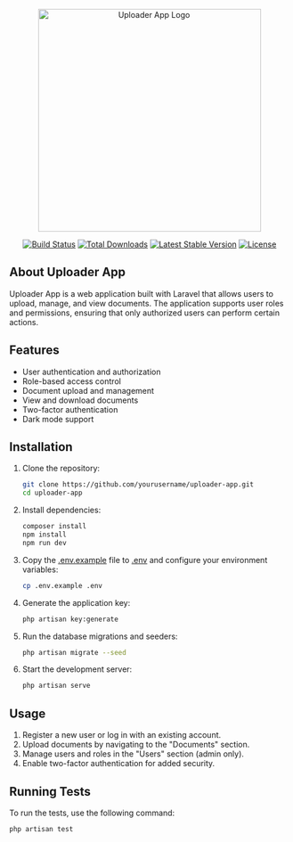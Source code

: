 <p align="center"><a href="https://example.com" target="_blank"><img src="https://example.com/logo.svg" width="400" alt="Uploader App Logo"></a></p>

<p align="center">
<a href="https://github.com/example/uploader-app/actions"><img src="https://github.com/example/uploader-app/workflows/tests/badge.svg" alt="Build Status"></a>
<a href="https://packagist.org/packages/example/uploader-app"><img src="https://img.shields.io/packagist/dt/example/uploader-app" alt="Total Downloads"></a>
<a href="https://packagist.org/packages/example/uploader-app"><img src="https://img.shields.io/packagist/v/example/uploader-app" alt="Latest Stable Version"></a>
<a href="https://packagist.org/packages/example/uploader-app"><img src="https://img.shields.io/packagist/l/example/uploader-app" alt="License"></a>
</p>

## About Uploader App

Uploader App is a web application built with Laravel that allows users to upload, manage, and view documents. The application supports user roles and permissions, ensuring that only authorized users can perform certain actions.

## Features

- User authentication and authorization
- Role-based access control
- Document upload and management
- View and download documents
- Two-factor authentication
- Dark mode support

## Installation

1. Clone the repository:
    ```sh
    git clone https://github.com/yourusername/uploader-app.git
    cd uploader-app
    ```

2. Install dependencies:
    ```sh
    composer install
    npm install
    npm run dev
    ```

3. Copy the [.env.example](http://_vscodecontentref_/1) file to [.env](http://_vscodecontentref_/2) and configure your environment variables:
    ```sh
    cp .env.example .env
    ```

4. Generate the application key:
    ```sh
    php artisan key:generate
    ```

5. Run the database migrations and seeders:
    ```sh
    php artisan migrate --seed
    ```

6. Start the development server:
    ```sh
    php artisan serve
    ```

## Usage

1. Register a new user or log in with an existing account.
2. Upload documents by navigating to the "Documents" section.
3. Manage users and roles in the "Users" section (admin only).
4. Enable two-factor authentication for added security.


## Running Tests

To run the tests, use the following command:
```sh
php artisan test
```
